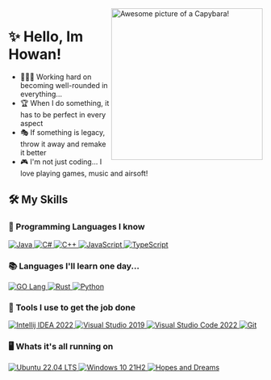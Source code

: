 <img align="right" alt="Awesome picture of a Capybara!" src="https://i.imgur.com/bjMbGO6.png" height="300">
  
# ✨ Hello, Im Howan!
- 👨🏽‍💻 Working hard on becoming well-rounded in everything...
- 🏆 When I do something, it has to be perfect in every aspect
- 🎭 If something is legacy, throw it away and remake it better
- 🎮 I'm not just coding... I love playing games, music and airsoft!

## 🛠️ My Skills

### 💪 Programming Languages I know
<!-- https://github.com/danmadeira/simple-icon-badges -->
<p> 
  <a href="" target="_blank">
    <img alt="Java" src="https://img.shields.io/badge/Java-ED8B00?style=for-the-badge&logo=openjdk&logoColor=white"/>
  </a>
  
  <a href="" target="_blank">
    <img alt="C#" src="https://img.shields.io/badge/c%20sharp-%23239120.svg?&style=for-the-badge&logo=c%20sharp&logoColor=white"/>
  </a>

  <a href="" target="_blank">
    <img alt="C++" src="https://img.shields.io/badge/c%2B%2B-%2300599C.svg?&style=for-the-badge&logo=c%2B%2B&logoColor=white"/>
  </a>

  <a href="" target="_blank">
    <img alt="JavaScript" src="https://img.shields.io/badge/javascript-%23F7DF1E.svg?&style=for-the-badge&logo=javascript&logoColor=black"/>
  </a>

  <a href="" target="_blank">
    <img alt="TypeScript" src="https://img.shields.io/badge/TypeScript-007ACC?style=for-the-badge&logo=typescript&logoColor=white"/>
  </a>
</p>

### 📚 Languages I'll learn one day...
<p> 
  <a href="" target="_blank">
    <img alt="GO Lang" src="https://img.shields.io/badge/go-%2300ADD8.svg?&style=for-the-badge&logo=go&logoColor=white"/>
  </a>
  
  <a href="" target="_blank">
    <img alt="Rust" src="https://img.shields.io/badge/rust-%23000000.svg?&style=for-the-badge&logo=rust&logoColor=white"/>
  </a>
  
  <a href="" target="_blank">
    <img alt="Python" src="https://img.shields.io/badge/python-%233776AB.svg?&style=for-the-badge&logo=python&logoColor=white" />
  </a>
</p>

### 🧰 Tools I use to get the job done
<p> 
  <a href="" target="_blank">
    <img alt="Intellij IDEA 2022" src="https://img.shields.io/badge/Intellij_IDEA-%23000000.svg?&style=for-the-badge&logo=intellij%20idea&logoColor=white"/>
  </a>
  
  <a href="" target="_blank">
    <img alt="Visual Studio 2019" src="https://img.shields.io/badge/Visual_Studio-%235C2D91.svg?&style=for-the-badge&logo=visual%20studio&logoColor=white"/>
  </a>
  
  <a href="" target="_blank">
    <img alt="Visual Studio Code 2022" src="https://img.shields.io/badge/Visual_Studio_Code-%23007ACC.svg?&style=for-the-badge&logo=visual%20studio%20code&logoColor=white"/>
  </a>
  
  <a href="" target="_blank">
    <img alt="Git" src="https://img.shields.io/badge/git-%23F05032.svg?&style=for-the-badge&logo=git&logoColor=white"/>
  </a>
</p>

### 🖥️ Whats it's all running on
<p> 
  <a href="" target="_blank">
    <img alt="Ubuntu 22.04 LTS" src="https://img.shields.io/badge/ubuntu-%23E95420.svg?&style=for-the-badge&logo=ubuntu&logoColor=white"/>
  </a>
  
  <a href="" target="_blank">
    <img alt="Windows 10 21H2" src="https://img.shields.io/badge/windows-%230078D6.svg?&style=for-the-badge&logo=windows&logoColor=white"/>
  </a>
  
  <a href="" target="_blank">
    <img alt="Hopes and Dreams" src="https://img.shields.io/badge/Hopes_and_Dreams-%23E71D29.svg?&style=for-the-badge&logo=undertale&logoColor=white"/>
  </a>
</p>
